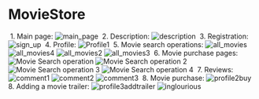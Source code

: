 ﻿# MovieStore
﻿ 1. Main page:
 ![main_page](https://github.com/Maxim-Levchenko/MovieStore/assets/126081409/6cca67bc-227b-4f68-9f35-d130bef8f2bf)
﻿ 2. Description:
 ![description](https://github.com/Maxim-Levchenko/MovieStore/assets/126081409/71499754-c3d2-4c33-98c3-9f8bcf62678c)
﻿ 3. Registration:
 ![sign_up](https://github.com/Maxim-Levchenko/MovieStore/assets/126081409/4dcc6eea-8466-49d5-8087-781f758b1ce2)
﻿ 4. Profile:
 ![Profile1](https://github.com/Maxim-Levchenko/MovieStore/assets/126081409/3b10e06e-2436-458b-aebe-1b8b3b1d9fee)
﻿ 5. Movie search operations:
 ![all_movies](https://github.com/Maxim-Levchenko/MovieStore/assets/126081409/76fe9ab8-ae53-4383-a803-46e44343ddad)
 ![all_movies4](https://github.com/Maxim-Levchenko/MovieStore/assets/126081409/af5ed804-6908-4e60-91ef-7a777f27ae38)
 ![all_movies2](https://github.com/Maxim-Levchenko/MovieStore/assets/126081409/2fcfd1c0-a661-44f9-83b2-c5d7c76e4808)
 ![all_movies3](https://github.com/Maxim-Levchenko/MovieStore/assets/126081409/ba1b4578-cb64-4f15-89c0-30191c60247f)
﻿ 6. Movie purchase pages:
 ![Movie Search operation](https://github.com/Maxim-Levchenko/MovieStore/assets/126081409/2f105c38-ce75-4e2d-a77a-127f081b80e4)
 ![Movie Search operation 2](https://github.com/Maxim-Levchenko/MovieStore/assets/126081409/c8ebc9d8-e79e-4b3b-a21d-0c5c8d61f002)
 ![Movie Search operation 3](https://github.com/Maxim-Levchenko/MovieStore/assets/126081409/51219dc2-8c09-4ed9-b39e-2cc716bc1c92)
 ![Movie Search operation 4](https://github.com/Maxim-Levchenko/MovieStore/assets/126081409/6d58107e-7157-48fa-bae5-5de40ca44f27)
﻿ 7. Reviews:
 ![comment1](https://github.com/Maxim-Levchenko/MovieStore/assets/126081409/75436059-300f-4b3a-8352-f1535faa9c28)
 ![comment2](https://github.com/Maxim-Levchenko/MovieStore/assets/126081409/156ed67c-5ef7-411e-9e88-c9b888573ae8)
 ![comment3](https://github.com/Maxim-Levchenko/MovieStore/assets/126081409/1942989c-754c-4e3b-a626-56f8d8381286)
﻿ 8. Movie purchase:
 ![profile2buy](https://github.com/Maxim-Levchenko/MovieStore/assets/126081409/c1cba2de-4507-496a-b1e7-abaef80b4a6d)
﻿ 8. Adding a movie trailer:
 ![profile3addtrailer](https://github.com/Maxim-Levchenko/MovieStore/assets/126081409/4726c0bd-72be-4cd5-b279-ebf36a28ae21)
 ![inglourious](https://github.com/Maxim-Levchenko/MovieStore/assets/126081409/8853c8b1-6a7e-461e-89d2-73403fe1f683)
